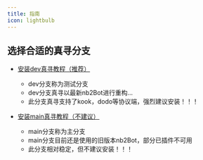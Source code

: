 ```yaml
---
title: 指南
icon: lightbulb
---
```


## 选择合适的真寻分支

- [安装dev真寻教程（推荐）](dev/)
  - dev分支称为测试分支
  - dev分支真寻以最新nb2Bot进行重构...
  - 此分支真寻支持了kook，dodo等协议端，强烈建议安装！！！

- [安装main真寻教程（不建议）](main/)
  - main分支称为主分支
  - main分支目前还是使用的旧版本nb2Bot，部分已插件不可用
  - 此分支相对稳定，但不建议安装！！！